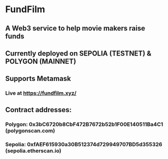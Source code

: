 # FundFilm

## A Web3 service to help movie makers raise funds

## Currently deployed on SEPOLIA (TESTNET) & POLYGON (MAINNET)

## Supports Metamask

### Live at https://fundfilm.xyz/

## Contract addresses:

### Polygon: 0x3bC6720b8CbF472B7672b52b1F00E140511Ba4C1 (polygonscan.com)

### Sepolia: 0xfAEF615930a30B512374d729949707BD5d355326 (sepolia.etherscan.io)
